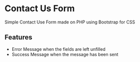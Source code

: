 # Contact Us Form

Simple Contact Use Form made on PHP using Bootstrap for CSS

## Features

- Error Message when the fields are left unfilled
- Success Message when the message has been sent
